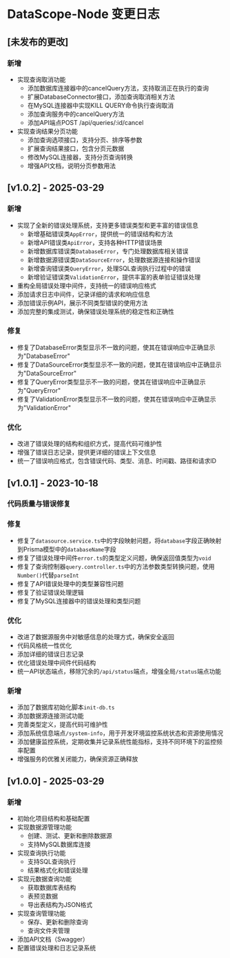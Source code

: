 # DataScope-Node 变更日志

## [未发布的更改]

### 新增
- 实现查询取消功能
  - 添加数据库连接器中的cancelQuery方法，支持取消正在执行的查询
  - 扩展DatabaseConnector接口，添加查询取消相关方法
  - 在MySQL连接器中实现KILL QUERY命令执行查询取消
  - 添加查询服务中的cancelQuery方法
  - 添加API端点POST /api/queries/:id/cancel
- 实现查询结果分页功能
  - 添加查询选项接口，支持分页、排序等参数
  - 扩展查询结果接口，包含分页元数据
  - 修改MySQL连接器，支持分页查询转换
  - 增强API文档，说明分页参数用法

## [v1.0.2] - 2025-03-29

### 新增
- 实现了全新的错误处理系统，支持更多错误类型和更丰富的错误信息
  - 新增基础错误类`AppError`，提供统一的错误结构和方法
  - 新增API错误类`ApiError`，支持各种HTTP错误场景
  - 新增数据库错误类`DatabaseError`，专门处理数据库相关错误
  - 新增数据源错误类`DataSourceError`，处理数据源连接和操作错误
  - 新增查询错误类`QueryError`，处理SQL查询执行过程中的错误
  - 新增验证错误类`ValidationError`，提供丰富的表单验证错误处理
- 重构全局错误处理中间件，支持统一的错误响应格式
- 添加请求日志中间件，记录详细的请求和响应信息
- 添加错误示例API，展示不同类型错误的使用方法
- 添加完整的集成测试，确保错误处理系统的稳定性和正确性

### 修复
- 修复了DatabaseError类型显示不一致的问题，使其在错误响应中正确显示为"DatabaseError"
- 修复了DataSourceError类型显示不一致的问题，使其在错误响应中正确显示为"DataSourceError"
- 修复了QueryError类型显示不一致的问题，使其在错误响应中正确显示为"QueryError"
- 修复了ValidationError类型显示不一致的问题，使其在错误响应中正确显示为"ValidationError"

### 优化
- 改进了错误处理的结构和组织方式，提高代码可维护性
- 增强了错误日志记录，提供更详细的错误上下文信息
- 统一了错误响应格式，包含错误代码、类型、消息、时间戳、路径和请求ID

## [v1.0.1] - 2023-10-18

### 代码质量与错误修复

### 修复
- 修复了`datasource.service.ts`中的字段映射问题，将`database`字段正确映射到Prisma模型中的`databaseName`字段
- 修复了错误处理中间件`error.ts`的类型定义问题，确保返回值类型为`void`
- 修复了查询控制器`query.controller.ts`中的方法参数类型转换问题，使用`Number()`代替`parseInt`
- 修复了API错误处理中的类型兼容性问题
- 修复了验证错误处理逻辑
- 修复了MySQL连接器中的错误处理和类型问题

### 优化
- 改进了数据源服务中对敏感信息的处理方式，确保安全返回
- 代码风格统一性优化
- 添加详细的错误日志记录
- 优化错误处理中间件代码结构
- 统一API状态端点，移除冗余的`/api/status`端点，增强全局`/status`端点功能

### 新增
- 添加了数据库初始化脚本`init-db.ts`
- 添加数据源连接测试功能
- 完善类型定义，提高代码可维护性
- 添加系统信息端点`/system-info`，用于开发环境监控系统状态和资源使用情况
- 添加健康监控系统，定期收集并记录系统性能指标，支持不同环境下的监控频率配置
- 增强服务的优雅关闭能力，确保资源正确释放

## [v1.0.0] - 2025-03-29

### 新增
- 初始化项目结构和基础配置
- 实现数据源管理功能
  - 创建、测试、更新和删除数据源
  - 支持MySQL数据库连接
- 实现查询执行功能
  - 支持SQL查询执行
  - 结果格式化和错误处理
- 实现元数据查询功能
  - 获取数据库表结构
  - 表预览数据
  - 导出表结构为JSON格式
- 实现查询管理功能
  - 保存、更新和删除查询
  - 查询文件夹管理
- 添加API文档（Swagger）
- 配置错误处理和日志记录系统